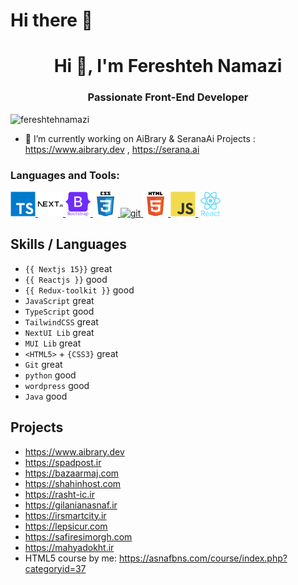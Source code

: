 # Hi there 👋





<h1 align="center">Hi 👋, I'm Fereshteh Namazi</h1>
<h3 align="center">Passionate Front-End Developer </h3>

<p align="left"> <img src="https://komarev.com/ghpvc/?username=fereshtehnamazi&label=Profile%20views&color=0e75b6&style=flat" alt="fereshtehnamazi" /> </p>

- 🔭 I’m currently working on AiBrary & SeranaAi Projects : https://www.aibrary.dev , https://serana.ai

<h3 align="left">Languages and Tools:</h3>
<p align="left"> 
   <a href="https://www.typescriptlang.org/" target="_blank" rel="noreferrer">
    <img src="https://raw.githubusercontent.com/devicons/devicon/master/icons/typescript/typescript-original.svg" alt="typescript" width="40" height="40"/>
  </a>
  <a href="https://nextjs.org/" target="_blank" rel="noreferrer">
    <img src="https://raw.githubusercontent.com/devicons/devicon/master/icons/nextjs/nextjs-original-wordmark.svg" alt="nextjs" width="40" height="40"/>
  </a>
  <a href="https://getbootstrap.com" target="_blank" rel="noreferrer">
  <img src="https://raw.githubusercontent.com/devicons/devicon/master/icons/bootstrap/bootstrap-plain-wordmark.svg" alt="bootstrap" width="40" height="40"/>
  </a>
  <a href="https://www.w3schools.com/css/" target="_blank" rel="noreferrer">
  <img src="https://raw.githubusercontent.com/devicons/devicon/master/icons/css3/css3-original-wordmark.svg" alt="css3" width="40" height="40"/>
  </a>
  <a href="https://git-scm.com/" target="_blank" rel="noreferrer"> 
  <img src="https://www.vectorlogo.zone/logos/git-scm/git-scm-icon.svg" alt="git" width="40" height="40"/> 
  </a>
  <a href="https://www.w3.org/html/" target="_blank" rel="noreferrer">
  <img src="https://raw.githubusercontent.com/devicons/devicon/master/icons/html5/html5-original-wordmark.svg" alt="html5" width="40" height="40"/>
  </a>
  <a href="https://developer.mozilla.org/en-US/docs/Web/JavaScript" target="_blank" rel="noreferrer">
  <img src="https://raw.githubusercontent.com/devicons/devicon/master/icons/javascript/javascript-original.svg" alt="javascript" width="40" height="40"/>
  </a> 
  <a href="https://reactjs.org/" target="_blank" rel="noreferrer">
  <img src="https://raw.githubusercontent.com/devicons/devicon/master/icons/react/react-original-wordmark.svg" alt="react" width="40" height="40"/>
  </a>
</p>



## Skills / Languages

- `{{ Nextjs 15}}` great
- `{{ Reactjs }}` good
- `{{ Redux-toolkit }}` good
- `JavaScript` great
- `TypeScript` good
- `TailwindCSS` great
- `NextUI Lib` great
- `MUI Lib` great
- `<HTML5>` + `{CSS3}` great
- `Git` great
- `python` good
- `wordpress` good
- `Java` good




## Projects
-  https://www.aibrary.dev
-  https://spadpost.ir
-  https://bazaarmaj.com
-  https://shahinhost.com
-  https://rasht-ic.ir
-  https://gilanianasnaf.ir
-  https://irsmartcity.ir
-  https://lepsicur.com
-  https://safiresimorgh.com
-  https://mahyadokht.ir
- HTML5 course by me: https://asnafbns.com/course/index.php?categoryid=37

